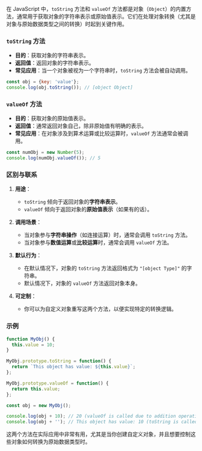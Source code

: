 在 JavaScript 中，`toString` 方法和 `valueOf` 方法都是对象（`Object`）的内置方法，通常用于获取对象的字符串表示或原始值表示。它们在处理对象转换（尤其是对象与原始数据类型之间的转换）时起到关键作用。

### `toString` 方法
- **目的**：获取对象的字符串表示。
- **返回值**：返回对象的字符串表示。
- **常见应用**：当一个对象被视为一个字符串时，`toString` 方法会被自动调用。

```javascript
const obj = {key: 'value'};
console.log(obj.toString()); // [object Object]
```

### `valueOf` 方法
- **目的**：获取对象的原始值表示。
- **返回值**：通常返回对象自己，除非原始值有明确的表示。
- **常见应用**：在对象涉及到算术运算或比较运算时，`valueOf` 方法通常会被调用。

```javascript
const numObj = new Number(5);
console.log(numObj.valueOf()); // 5
```

### 区别与联系
1. **用途**：
   - `toString` 倾向于返回对象的**字符串表示**。
   - `valueOf` 倾向于返回对象的**原始值表示**（如果有的话）。

2. **调用场景**：
   - 当对象参与**字符串操作**（如连接运算）时，通常会调用 `toString` 方法。
   - 当对象参与**数值运算**或**比较运算**时，通常会调用 `valueOf` 方法。

3. **默认行为**：
   - 在默认情况下，对象的 `toString` 方法返回格式为 `"[object Type]"` 的字符串。
   - 默认情况下，对象的 `valueOf` 方法返回对象本身。

4. **可定制**：
   - 你可以为自定义对象重写这两个方法，以便实现特定的转换逻辑。

### 示例
```javascript
function MyObj() {
  this.value = 10;
}

MyObj.prototype.toString = function() {
  return `This object has value: ${this.value}`;
};

MyObj.prototype.valueOf = function() {
  return this.value;
};

const obj = new MyObj();

console.log(obj + 10); // 20 (valueOf is called due to addition operation)
console.log(obj + ''); // This object has value: 10 (toString is called due to concatenation)
```

这两个方法在实际应用中非常有用，尤其是当你创建自定义对象，并且想要控制这些对象如何转换为原始数据类型时。